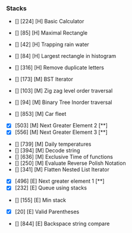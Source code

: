 ### Stacks
- [] [224] [H] Basic Calculator
- [] [85] [H] Maximal Rectangle
- [] [42] [H] Trapping rain water
- [] [84] [H] Largest rectangle in histogram
- [] [316] [H] Remove duplicate letters

- [] [173] [M] BST Iterator
- [] [103] [M] Zig zag level order traversal
- [] [94] [M] Binary Tree Inorder traversal
- [] [853] [M] Car fleet
- [x] [503] [M] Next Greater Element 2 [**]
- [x] [556] [M] Next Greater Element 3 [**]
- [] [739] [M] Daily temperatures
- [] [394] [M] Decode string
- [] [636] [M] Exclusive Time of functions
- [] [250] [M] Evaluate Reverse Polish Notation
- [] [341] [M] Flatten Nested List Iterator

- [x] [496] [E] Next greater element 1 [**]
- [x] [232] [E] Queue using stacks
- [] [155] [E] Min stack
- [x] [20] [E] Valid Parentheses
- [] [844] [E] Backspace string compare
